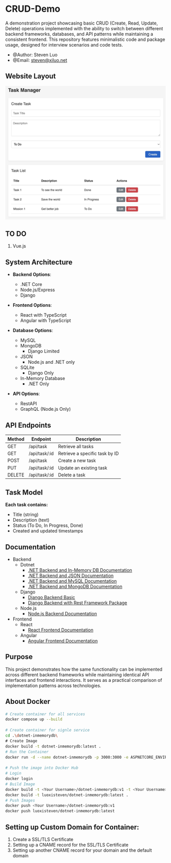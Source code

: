 # CRUD-Demo

A demonstration project showcasing basic CRUD (Create, Read, Update, Delete) operations implemented with the ability to switch between different backend frameworks, databases, and API patterns while maintaining a consistent frontend. This repository features minimalistic code and package usage, designed for interview scenarios and code tests.

- @Author: Steven Luo
- @Email: steven@xiluo.net

## Website Layout
![image](artifacts/website.jpg)

## TO DO
1) Vue.js 

## System Architecture

- **Backend Options**: 
  - .NET Core
  - Node.js/Express
  - Django
- **Frontend Options**: 
  - React with TypeScript
  - Angular with TypeScript
- **Database Options**: 
  - MySQL 
  - MongoDB
    - Django Limited
  - JSON 
    - Node.js and .NET only
  - SQLite 
    - Django Only
  - In-Memory Database 
    - .NET Only

- **API Options**: 
  - RestAPI
  - GraphQL (Node.js Only)

## API Endpoints

| Method | Endpoint | Description |
|--------|----------|-------------|
| GET | /api/task | Retrieve all tasks |
| GET | /api/task/:id | Retrieve a specific task by ID |
| POST | /api/task | Create a new task |
| PUT | /api/task/:id | Update an existing task |
| DELETE | /api/task/:id | Delete a task |

## Task Model

**Each task contains:**
- Title (string)
- Description (text)
- Status (To Do, In Progress, Done)
- Created and updated timestamps

## Documentation

- Backend
  - Dotnet
      - [.NET Backend and In-Memory DB Documentation](dotnet-inmemorydb/README.md)
      - [.NET Backend and JSON Documentation](dotnet-json/README.md)
      - [.NET Backend and MySQL Documentation](dotnet-mysql/README.md)
      - [.NET Backend and MongoDB Documentation](dotnet-mongodb/README.md)
  - Django
      - [Django Backend Basic](django-basic/README.md)
      - [Django Backend with Rest Framework Package](django-restframework/README.md)
  - Node.js
      - [Node.js Backend Documentation](nodejs-back/README.md)
- Frontend
  - React
    - [React Frontend Documentation](react-front/README.md)
  - Angular
    - [Angular Frontend Documentation](angular-front/README.md)

## Purpose

This project demonstrates how the same functionality can be implemented across different backend frameworks while maintaining identical API interfaces and frontend interactions. It serves as a practical comparison of implementation patterns across technologies.

## About Docker
``` bash
# Create container for all services
docker compose up --build

# Create container for signle service
cd .\dotnet-inmemorydb\
# Create Image
docker build -t dotnet-inmemorydb:latest .
# Run the Container
docker run -d --name dotnet-inmemorydb -p 3000:3000 -e ASPNETCORE_ENVIRONMENT=Production dotnet-inmemorydb:latest

# Push the image into Docker Hub
# Login
docker login
# Build Image
docker build -t <Your Username>/dotnet-inmemorydb:v1 -t <Your Username>/dotnet-inmemorydb:latest .\
docker build -t luoxisteven/dotnet-inmemorydb:latest .
# Push Images
docker push <Your Username>/dotnet-inmemorydb:v1
docker push luoxisteven/dotnet-inmemorydb:latest
```

## Setting up Custom Domain for Container:
1) Create a SSL/TLS Certificate
2) Setting up a CNAME record for the SSL/TLS Certificate
3) Setting up another CNAME record for your domain and the default domain